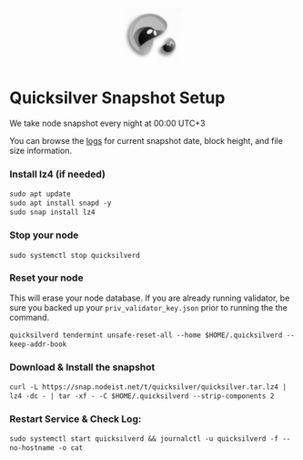 <p align="center">
  <img height="100" height="auto" src="https://raw.githubusercontent.com/Nodeist/Kurulumlar/main/logos/quicksilver.png">
</p>



# Quicksilver Snapshot Setup
We take node snapshot every night at 00:00 UTC+3

You can browse the [logs](https://snap.nodeist.net/t/quicksilver/log.txt) for current snapshot date, block height, and file size information.

### Install lz4 (if needed)
```
sudo apt update
sudo apt install snapd -y
sudo snap install lz4
```

### Stop your node
```
sudo systemctl stop quicksilverd
```

### Reset your node
This will erase your node database. If you are already running validator, be sure you backed up your `priv_validator_key.json` prior to running the the command.

```
quicksilverd tendermint unsafe-reset-all --home $HOME/.quicksilverd --keep-addr-book
```

### Download & Install the snapshot
```
curl -L https://snap.nodeist.net/t/quicksilver/quicksilver.tar.lz4 | lz4 -dc - | tar -xf - -C $HOME/.quicksilverd --strip-components 2
```

### Restart Service & Check Log:
```
sudo systemctl start quicksilverd && journalctl -u quicksilverd -f --no-hostname -o cat
```
